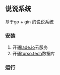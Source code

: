 ## 说说系统

基于go + gin 的说说系统

### 安装

1. 开通[lade.io](https://lade.io)云服务
2. 开通[turso.tech](https://turso.tech)数据库

### 运行

